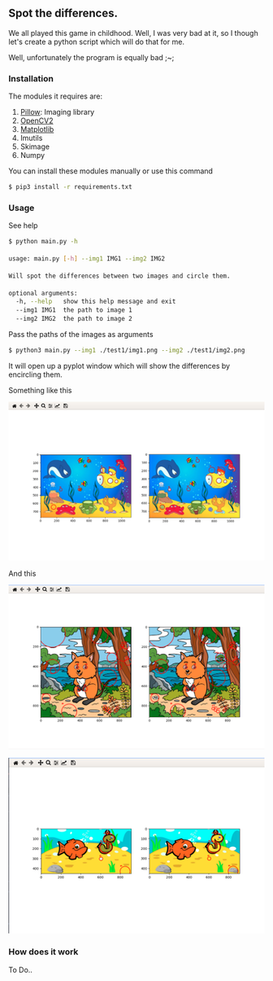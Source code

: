 ## Spot the differences. 

We all played this game in childhood. Well, I was very bad at it, so I though let's create a python script which will do that for me. 

Well, unfortunately the program is equally bad ;~; 

### Installation

 The modules it requires are:
 1. [Pillow](https://pypi.org/project/Pillow/): Imaging library
 2. [OpenCV2](https://opencv.org/)
 3. [Matplotlib](https://opencv.org/)
 4. Imutils
 5. Skimage
 6. Numpy
 
 You can install these modules manually or use this command

 ```bash
 $ pip3 install -r requirements.txt
 ```

### Usage

See help

```bash
$ python main.py -h

usage: main.py [-h] --img1 IMG1 --img2 IMG2

Will spot the differences between two images and circle them.

optional arguments:
  -h, --help   show this help message and exit
  --img1 IMG1  the path to image 1
  --img2 IMG2  the path to image 2
```

Pass the paths of the images as arguments

```bash
$ python3 main.py --img1 ./test1/img1.png --img2 ./test1/img2.png

```

It will open up a pyplot window which will show the differences by encircling them.

Something like this

![img1](ss/ss2.png)

And this

![img2](ss/ss1.png)

![img3](ss/ss3.png)

### How does it work

To Do..